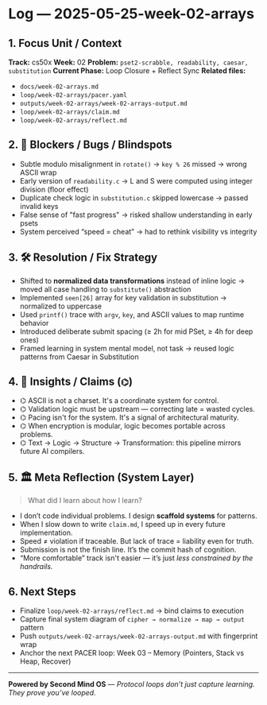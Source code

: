# Log — 2025-05-25-week-02-arrays

## 1. Focus Unit / Context

**Track:** cs50x
**Week:** 02
**Problem:** `pset2-scrabble, readability, caesar, substitution`
**Current Phase:** Loop Closure + Reflect Sync
**Related files:**

- `docs/week-02-arrays.md`
- `loop/week-02-arrays/pacer.yaml`
- `outputs/week-02-arrays/week-02-arrays-output.md`
- `loop/week-02-arrays/claim.md`
- `loop/week-02-arrays/reflect.md`

## 2. 🚧 Blockers / Bugs / Blindspots

- Subtle modulo misalignment in `rotate()` → `key % 26` missed → wrong ASCII wrap
- Early version of `readability.c` → L and S were computed using integer division (floor effect)
- Duplicate check logic in `substitution.c` skipped lowercase → passed invalid keys
- False sense of "fast progress" → risked shallow understanding in early psets
- System perceived “speed = cheat” → had to rethink visibility vs integrity

## 3. 🛠️ Resolution / Fix Strategy

- Shifted to **normalized data transformations** instead of inline logic
  → moved all case handling to `substitute()` abstraction
- Implemented `seen[26]` array for key validation in substitution → normalized to uppercase
- Used `printf()` trace with `argv`, `key`, and ASCII values to map runtime behavior
- Introduced deliberate submit spacing (≥ 2h for mid PSet, ≥ 4h for deep ones)
- Framed learning in system mental model, not task → reused logic patterns from Caesar in Substitution

## 4. 📣 Insights / Claims (`⌬`)

- ⌬ ASCII is not a charset. It's a coordinate system for control.
- ⌬ Validation logic must be upstream — correcting late = wasted cycles.
- ⌬ Pacing isn't for the system. It's a signal of architectural maturity.
- ⌬ When encryption is modular, logic becomes portable across problems.
- ⌬ Text → Logic → Structure → Transformation: this pipeline mirrors future AI compilers.

## 5. 🏛 Meta Reflection (System Layer)

> What did I learn about how I learn?

- I don’t code individual problems. I design **scaffold systems** for patterns.
- When I slow down to write `claim.md`, I speed up in every future implementation.
- Speed ≠ violation if traceable. But lack of trace = liability even for truth.
- Submission is not the finish line. It’s the commit hash of cognition.
- “More comfortable” track isn't easier — it’s just _less constrained by the handrails._

## 6. Next Steps

- Finalize `loop/week-02-arrays/reflect.md` → bind claims to execution
- Capture final system diagram of `cipher → normalize → map → output` pattern
- Push `outputs/week-02-arrays/week-02-arrays-output.md` with fingerprint wrap
- Anchor the next PACER loop: Week 03 – Memory (Pointers, Stack vs Heap, Recover)

---

**Powered by Second Mind OS** — *Protocol loops don’t just capture learning. They *prove* you’ve looped.*
